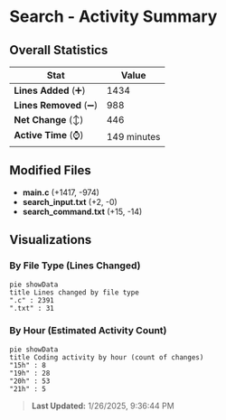 # Search - Activity Summary 

## Overall Statistics

| Stat                   | Value                                                             |
| ---------------------- | ----------------------------------------------------------------- |
| **Lines Added** (➕)   | 1434                                          |
| **Lines Removed** (➖) | 988                                        |
| **Net Change** (↕)    | 446                |
| **Active Time** (⌚)   | 149 minutes |


## Modified Files
- **main.c** (+1417, -974)
- **search_input.txt** (+2, -0)
- **search_command.txt** (+15, -14)

## Visualizations

### By File Type (Lines Changed)

```mermaid
pie showData
title Lines changed by file type
".c" : 2391
".txt" : 31
```

### By Hour (Estimated Activity Count)

```mermaid
pie showData
title Coding activity by hour (count of changes)
"15h" : 8
"19h" : 28
"20h" : 53
"21h" : 5
```


> **Last Updated:** 1/26/2025, 9:36:44 PM